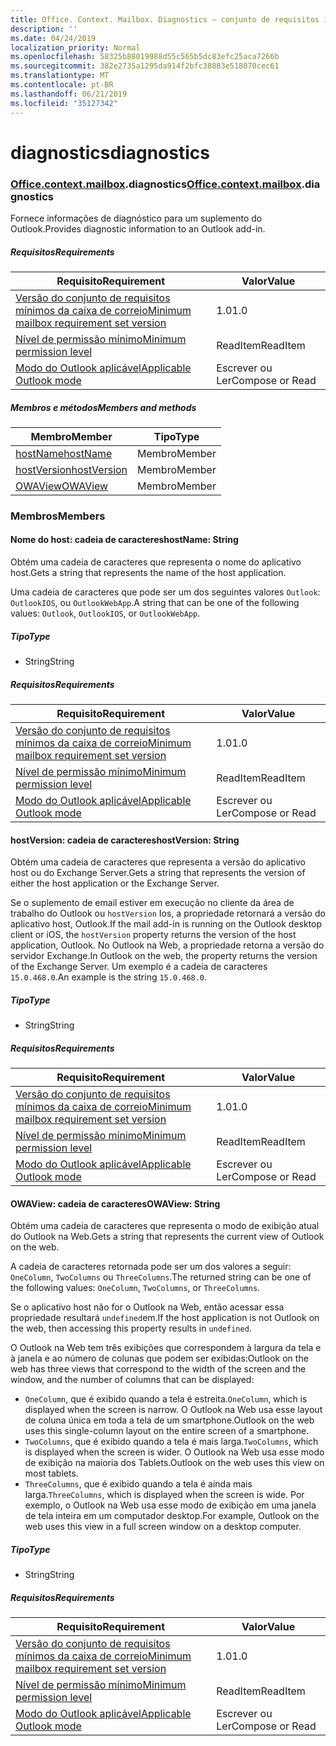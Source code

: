 ```yaml
---
title: Office. Context. Mailbox. Diagnostics – conjunto de requisitos 1,5
description: ''
ms.date: 04/24/2019
localization_priority: Normal
ms.openlocfilehash: 58325b88019988d55c565b5dc83efc25aca7266b
ms.sourcegitcommit: 382e2735a1295da914f2bfc38883e518070cec61
ms.translationtype: MT
ms.contentlocale: pt-BR
ms.lasthandoff: 06/21/2019
ms.locfileid: "35127342"
---
```

# <a name="diagnostics"></a><span data-ttu-id="1bb0d-102">diagnostics</span><span class="sxs-lookup"><span data-stu-id="1bb0d-102">diagnostics</span></span>

### <a name="officeofficemdcontextofficecontextmdmailboxofficecontextmailboxmddiagnostics"></a><span data-ttu-id="1bb0d-103">[Office](Office.md)[.context](Office.context.md)[.mailbox](Office.context.mailbox.md).diagnostics</span><span class="sxs-lookup"><span data-stu-id="1bb0d-103">[Office](Office.md)[.context](Office.context.md)[.mailbox](Office.context.mailbox.md).diagnostics</span></span>

<span data-ttu-id="1bb0d-104">Fornece informações de diagnóstico para um suplemento do Outlook.</span><span class="sxs-lookup"><span data-stu-id="1bb0d-104">Provides diagnostic information to an Outlook add-in.</span></span>

##### <a name="requirements"></a><span data-ttu-id="1bb0d-105">Requisitos</span><span class="sxs-lookup"><span data-stu-id="1bb0d-105">Requirements</span></span>

|<span data-ttu-id="1bb0d-106">Requisito</span><span class="sxs-lookup"><span data-stu-id="1bb0d-106">Requirement</span></span>| <span data-ttu-id="1bb0d-107">Valor</span><span class="sxs-lookup"><span data-stu-id="1bb0d-107">Value</span></span>|
|---|---|
|[<span data-ttu-id="1bb0d-108">Versão do conjunto de requisitos mínimos da caixa de correio</span><span class="sxs-lookup"><span data-stu-id="1bb0d-108">Minimum mailbox requirement set version</span></span>](/office/dev/add-ins/reference/requirement-sets/outlook-api-requirement-sets)| <span data-ttu-id="1bb0d-109">1.0</span><span class="sxs-lookup"><span data-stu-id="1bb0d-109">1.0</span></span>|
|[<span data-ttu-id="1bb0d-110">Nível de permissão mínimo</span><span class="sxs-lookup"><span data-stu-id="1bb0d-110">Minimum permission level</span></span>](/outlook/add-ins/understanding-outlook-add-in-permissions)| <span data-ttu-id="1bb0d-111">ReadItem</span><span class="sxs-lookup"><span data-stu-id="1bb0d-111">ReadItem</span></span>|
|[<span data-ttu-id="1bb0d-112">Modo do Outlook aplicável</span><span class="sxs-lookup"><span data-stu-id="1bb0d-112">Applicable Outlook mode</span></span>](/outlook/add-ins/#extension-points)| <span data-ttu-id="1bb0d-113">Escrever ou Ler</span><span class="sxs-lookup"><span data-stu-id="1bb0d-113">Compose or Read</span></span>|

##### <a name="members-and-methods"></a><span data-ttu-id="1bb0d-114">Membros e métodos</span><span class="sxs-lookup"><span data-stu-id="1bb0d-114">Members and methods</span></span>

| <span data-ttu-id="1bb0d-115">Membro</span><span class="sxs-lookup"><span data-stu-id="1bb0d-115">Member</span></span> | <span data-ttu-id="1bb0d-116">Tipo</span><span class="sxs-lookup"><span data-stu-id="1bb0d-116">Type</span></span> |
|--------|------|
| [<span data-ttu-id="1bb0d-117">hostName</span><span class="sxs-lookup"><span data-stu-id="1bb0d-117">hostName</span></span>](#hostname-string) | <span data-ttu-id="1bb0d-118">Membro</span><span class="sxs-lookup"><span data-stu-id="1bb0d-118">Member</span></span> |
| [<span data-ttu-id="1bb0d-119">hostVersion</span><span class="sxs-lookup"><span data-stu-id="1bb0d-119">hostVersion</span></span>](#hostversion-string) | <span data-ttu-id="1bb0d-120">Membro</span><span class="sxs-lookup"><span data-stu-id="1bb0d-120">Member</span></span> |
| [<span data-ttu-id="1bb0d-121">OWAView</span><span class="sxs-lookup"><span data-stu-id="1bb0d-121">OWAView</span></span>](#owaview-string) | <span data-ttu-id="1bb0d-122">Membro</span><span class="sxs-lookup"><span data-stu-id="1bb0d-122">Member</span></span> |

### <a name="members"></a><span data-ttu-id="1bb0d-123">Membros</span><span class="sxs-lookup"><span data-stu-id="1bb0d-123">Members</span></span>

#### <a name="hostname-string"></a><span data-ttu-id="1bb0d-124">Nome do host: cadeia de caracteres</span><span class="sxs-lookup"><span data-stu-id="1bb0d-124">hostName: String</span></span>

<span data-ttu-id="1bb0d-125">Obtém uma cadeia de caracteres que representa o nome do aplicativo host.</span><span class="sxs-lookup"><span data-stu-id="1bb0d-125">Gets a string that represents the name of the host application.</span></span>

<span data-ttu-id="1bb0d-126">Uma cadeia de caracteres que pode ser um dos seguintes valores `Outlook`: `OutlookIOS`, ou `OutlookWebApp`.</span><span class="sxs-lookup"><span data-stu-id="1bb0d-126">A string that can be one of the following values: `Outlook`, `OutlookIOS`, or `OutlookWebApp`.</span></span>

##### <a name="type"></a><span data-ttu-id="1bb0d-127">Tipo</span><span class="sxs-lookup"><span data-stu-id="1bb0d-127">Type</span></span>

*   <span data-ttu-id="1bb0d-128">String</span><span class="sxs-lookup"><span data-stu-id="1bb0d-128">String</span></span>

##### <a name="requirements"></a><span data-ttu-id="1bb0d-129">Requisitos</span><span class="sxs-lookup"><span data-stu-id="1bb0d-129">Requirements</span></span>

|<span data-ttu-id="1bb0d-130">Requisito</span><span class="sxs-lookup"><span data-stu-id="1bb0d-130">Requirement</span></span>| <span data-ttu-id="1bb0d-131">Valor</span><span class="sxs-lookup"><span data-stu-id="1bb0d-131">Value</span></span>|
|---|---|
|[<span data-ttu-id="1bb0d-132">Versão do conjunto de requisitos mínimos da caixa de correio</span><span class="sxs-lookup"><span data-stu-id="1bb0d-132">Minimum mailbox requirement set version</span></span>](/office/dev/add-ins/reference/requirement-sets/outlook-api-requirement-sets)| <span data-ttu-id="1bb0d-133">1.0</span><span class="sxs-lookup"><span data-stu-id="1bb0d-133">1.0</span></span>|
|[<span data-ttu-id="1bb0d-134">Nível de permissão mínimo</span><span class="sxs-lookup"><span data-stu-id="1bb0d-134">Minimum permission level</span></span>](/outlook/add-ins/understanding-outlook-add-in-permissions)| <span data-ttu-id="1bb0d-135">ReadItem</span><span class="sxs-lookup"><span data-stu-id="1bb0d-135">ReadItem</span></span>|
|[<span data-ttu-id="1bb0d-136">Modo do Outlook aplicável</span><span class="sxs-lookup"><span data-stu-id="1bb0d-136">Applicable Outlook mode</span></span>](/outlook/add-ins/#extension-points)| <span data-ttu-id="1bb0d-137">Escrever ou Ler</span><span class="sxs-lookup"><span data-stu-id="1bb0d-137">Compose or Read</span></span>|

#### <a name="hostversion-string"></a><span data-ttu-id="1bb0d-138">hostVersion: cadeia de caracteres</span><span class="sxs-lookup"><span data-stu-id="1bb0d-138">hostVersion: String</span></span>

<span data-ttu-id="1bb0d-139">Obtém uma cadeia de caracteres que representa a versão do aplicativo host ou do Exchange Server.</span><span class="sxs-lookup"><span data-stu-id="1bb0d-139">Gets a string that represents the version of either the host application or the Exchange Server.</span></span>

<span data-ttu-id="1bb0d-140">Se o suplemento de email estiver em execução no cliente da área de trabalho do Outlook ou `hostVersion` Ios, a propriedade retornará a versão do aplicativo host, Outlook.</span><span class="sxs-lookup"><span data-stu-id="1bb0d-140">If the mail add-in is running on the Outlook desktop client or iOS, the `hostVersion` property returns the version of the host application, Outlook.</span></span> <span data-ttu-id="1bb0d-141">No Outlook na Web, a propriedade retorna a versão do servidor Exchange.</span><span class="sxs-lookup"><span data-stu-id="1bb0d-141">In Outlook on the web, the property returns the version of the Exchange Server.</span></span> <span data-ttu-id="1bb0d-142">Um exemplo é a cadeia de caracteres `15.0.468.0`.</span><span class="sxs-lookup"><span data-stu-id="1bb0d-142">An example is the string `15.0.468.0`.</span></span>

##### <a name="type"></a><span data-ttu-id="1bb0d-143">Tipo</span><span class="sxs-lookup"><span data-stu-id="1bb0d-143">Type</span></span>

*   <span data-ttu-id="1bb0d-144">String</span><span class="sxs-lookup"><span data-stu-id="1bb0d-144">String</span></span>

##### <a name="requirements"></a><span data-ttu-id="1bb0d-145">Requisitos</span><span class="sxs-lookup"><span data-stu-id="1bb0d-145">Requirements</span></span>

|<span data-ttu-id="1bb0d-146">Requisito</span><span class="sxs-lookup"><span data-stu-id="1bb0d-146">Requirement</span></span>| <span data-ttu-id="1bb0d-147">Valor</span><span class="sxs-lookup"><span data-stu-id="1bb0d-147">Value</span></span>|
|---|---|
|[<span data-ttu-id="1bb0d-148">Versão do conjunto de requisitos mínimos da caixa de correio</span><span class="sxs-lookup"><span data-stu-id="1bb0d-148">Minimum mailbox requirement set version</span></span>](/office/dev/add-ins/reference/requirement-sets/outlook-api-requirement-sets)| <span data-ttu-id="1bb0d-149">1.0</span><span class="sxs-lookup"><span data-stu-id="1bb0d-149">1.0</span></span>|
|[<span data-ttu-id="1bb0d-150">Nível de permissão mínimo</span><span class="sxs-lookup"><span data-stu-id="1bb0d-150">Minimum permission level</span></span>](/outlook/add-ins/understanding-outlook-add-in-permissions)| <span data-ttu-id="1bb0d-151">ReadItem</span><span class="sxs-lookup"><span data-stu-id="1bb0d-151">ReadItem</span></span>|
|[<span data-ttu-id="1bb0d-152">Modo do Outlook aplicável</span><span class="sxs-lookup"><span data-stu-id="1bb0d-152">Applicable Outlook mode</span></span>](/outlook/add-ins/#extension-points)| <span data-ttu-id="1bb0d-153">Escrever ou Ler</span><span class="sxs-lookup"><span data-stu-id="1bb0d-153">Compose or Read</span></span>|

#### <a name="owaview-string"></a><span data-ttu-id="1bb0d-154">OWAView: cadeia de caracteres</span><span class="sxs-lookup"><span data-stu-id="1bb0d-154">OWAView: String</span></span>

<span data-ttu-id="1bb0d-155">Obtém uma cadeia de caracteres que representa o modo de exibição atual do Outlook na Web.</span><span class="sxs-lookup"><span data-stu-id="1bb0d-155">Gets a string that represents the current view of Outlook on the web.</span></span>

<span data-ttu-id="1bb0d-156">A cadeia de caracteres retornada pode ser um dos valores a seguir: `OneColumn`, `TwoColumns` ou `ThreeColumns`.</span><span class="sxs-lookup"><span data-stu-id="1bb0d-156">The returned string can be one of the following values: `OneColumn`, `TwoColumns`, or `ThreeColumns`.</span></span>

<span data-ttu-id="1bb0d-157">Se o aplicativo host não for o Outlook na Web, então acessar essa propriedade resultará `undefined`em.</span><span class="sxs-lookup"><span data-stu-id="1bb0d-157">If the host application is not Outlook on the web, then accessing this property results in `undefined`.</span></span>

<span data-ttu-id="1bb0d-158">O Outlook na Web tem três exibições que correspondem à largura da tela e à janela e ao número de colunas que podem ser exibidas:</span><span class="sxs-lookup"><span data-stu-id="1bb0d-158">Outlook on the web has three views that correspond to the width of the screen and the window, and the number of columns that can be displayed:</span></span>

*   <span data-ttu-id="1bb0d-159">`OneColumn`, que é exibido quando a tela é estreita.</span><span class="sxs-lookup"><span data-stu-id="1bb0d-159">`OneColumn`, which is displayed when the screen is narrow.</span></span> <span data-ttu-id="1bb0d-160">O Outlook na Web usa esse layout de coluna única em toda a tela de um smartphone.</span><span class="sxs-lookup"><span data-stu-id="1bb0d-160">Outlook on the web uses this single-column layout on the entire screen of a smartphone.</span></span>
*   <span data-ttu-id="1bb0d-161">`TwoColumns`, que é exibido quando a tela é mais larga.</span><span class="sxs-lookup"><span data-stu-id="1bb0d-161">`TwoColumns`, which is displayed when the screen is wider.</span></span> <span data-ttu-id="1bb0d-162">O Outlook na Web usa esse modo de exibição na maioria dos Tablets.</span><span class="sxs-lookup"><span data-stu-id="1bb0d-162">Outlook on the web uses this view on most tablets.</span></span>
*   <span data-ttu-id="1bb0d-163">`ThreeColumns`, que é exibido quando a tela é ainda mais larga.</span><span class="sxs-lookup"><span data-stu-id="1bb0d-163">`ThreeColumns`, which is displayed when the screen is wide.</span></span> <span data-ttu-id="1bb0d-164">Por exemplo, o Outlook na Web usa esse modo de exibição em uma janela de tela inteira em um computador desktop.</span><span class="sxs-lookup"><span data-stu-id="1bb0d-164">For example, Outlook on the web uses this view in a full screen window on a desktop computer.</span></span>

##### <a name="type"></a><span data-ttu-id="1bb0d-165">Tipo</span><span class="sxs-lookup"><span data-stu-id="1bb0d-165">Type</span></span>

*   <span data-ttu-id="1bb0d-166">String</span><span class="sxs-lookup"><span data-stu-id="1bb0d-166">String</span></span>

##### <a name="requirements"></a><span data-ttu-id="1bb0d-167">Requisitos</span><span class="sxs-lookup"><span data-stu-id="1bb0d-167">Requirements</span></span>

|<span data-ttu-id="1bb0d-168">Requisito</span><span class="sxs-lookup"><span data-stu-id="1bb0d-168">Requirement</span></span>| <span data-ttu-id="1bb0d-169">Valor</span><span class="sxs-lookup"><span data-stu-id="1bb0d-169">Value</span></span>|
|---|---|
|[<span data-ttu-id="1bb0d-170">Versão do conjunto de requisitos mínimos da caixa de correio</span><span class="sxs-lookup"><span data-stu-id="1bb0d-170">Minimum mailbox requirement set version</span></span>](/office/dev/add-ins/reference/requirement-sets/outlook-api-requirement-sets)| <span data-ttu-id="1bb0d-171">1.0</span><span class="sxs-lookup"><span data-stu-id="1bb0d-171">1.0</span></span>|
|[<span data-ttu-id="1bb0d-172">Nível de permissão mínimo</span><span class="sxs-lookup"><span data-stu-id="1bb0d-172">Minimum permission level</span></span>](/outlook/add-ins/understanding-outlook-add-in-permissions)| <span data-ttu-id="1bb0d-173">ReadItem</span><span class="sxs-lookup"><span data-stu-id="1bb0d-173">ReadItem</span></span>|
|[<span data-ttu-id="1bb0d-174">Modo do Outlook aplicável</span><span class="sxs-lookup"><span data-stu-id="1bb0d-174">Applicable Outlook mode</span></span>](/outlook/add-ins/#extension-points)| <span data-ttu-id="1bb0d-175">Escrever ou Ler</span><span class="sxs-lookup"><span data-stu-id="1bb0d-175">Compose or Read</span></span>|
